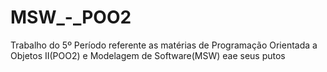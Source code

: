 # MSW_-_POO2
Trabalho do 5º Período referente  as matérias de Programação Orientada a Objetos II(POO2) e Modelagem de Software(MSW)
eae seus putos

